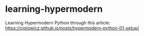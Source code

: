 # learning-hypermodern
Learning Hypermodern Python through this article: https://cjolowicz.github.io/posts/hypermodern-python-01-setup/
